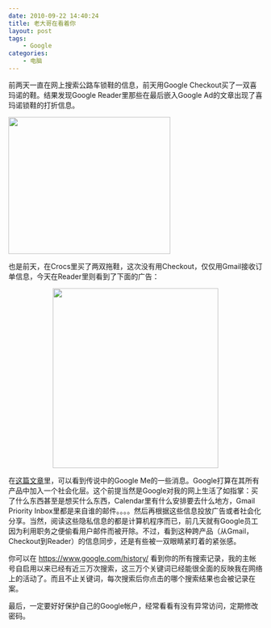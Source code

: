 ```yaml
---
date: 2010-09-22 14:40:24
title: 老大哥在看着你
layout: post
tags:
    - Google
categories:
    - 电脑
---
```

前两天一直在网上搜索公路车锁鞋的信息，前天用Google Checkout买了一双喜玛诺的鞋。结果发现Google Reader里那些在最后嵌入Google Ad的文章出现了喜玛诺锁鞋的打折信息。

<img class="aligncenter" title="googleAD" src="http://lh3.ggpht.com/_JkjZvHYNoXw/TJzU67VT2CI/AAAAAAABGD0/PgdV95W698Q/s800/Screen%20shot%202010-09-24%20at%2012.40.52%20PM.png" alt="" width="321" height="271" />

也是前天，在Crocs里买了两双拖鞋，这次没有用Checkout，仅仅用Gmail接收订单信息，今天在Reader里则看到了下面的广告：
<p style="text-align:center;"><img class="aligncenter" title="googleAD" src="http://lh4.ggpht.com/_JkjZvHYNoXw/TJzVWIA7CeI/AAAAAAABGD8/WdOSz4MmKDw/s800/Screen-shot-2010-09-22-at-2.08.00-PM.png" alt="" width="328" height="356" /></p>
<a href="http://pic.ztpala.com/wp-content/uploads/2010/09/Screen-shot-2010-09-22-at-2.08.00-PM.png"></a>在<a href="http://techcrunch.com/2010/09/16/details-on-the-google-social-layer-emerge/" target="_blank">这篇文章</a>里，可以看到传说中的Google Me的一些消息。Google打算在其所有产品中加入一个社会化层。这个前提当然是Google对我的网上生活了如指掌：买了什么东西甚至是想买什么东西，Calendar里有什么安排要去什么地方，Gmail Priority Inbox里都是来自谁的邮件。。。。然后再根据这些信息投放广告或者社会化分享。当然，阅读这些隐私信息的都是计算机程序而已，前几天就有Google员工因为利用职务之便偷看用户邮件而被开除。不过，看到这种跨产品（从Gmail，Checkout到Reader）的信息同步，还是有些被一双眼睛紧盯着的紧张感。

你可以在 https://www.google.com/history/ 看到你的所有搜索记录，我的主帐号自启用以来已经有近三万次搜索，这三万个关键词已经能很全面的反映我在网络上的活动了。而且不止关键词，每次搜索后你点击的哪个搜索结果也会被记录在案。

最后，一定要好好保护自己的Google帐户，经常看看有没有异常访问，定期修改密码。

